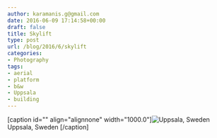 ```yaml
---
author: karamanis.g@gmail.com
date: 2016-06-09 17:14:58+00:00
draft: false
title: Skylift
type: post
url: /blog/2016/6/skylift
categories:
- Photography
tags:
- aerial
- platform
- b&w
- Uppsala
- building
---
```


[caption id="" align="alignnone" width="1000.0"]![ Uppsala, Sweden ](/images/2016-06-09-20166skylift/image-asset.jpeg)
 Uppsala, Sweden [/caption]
